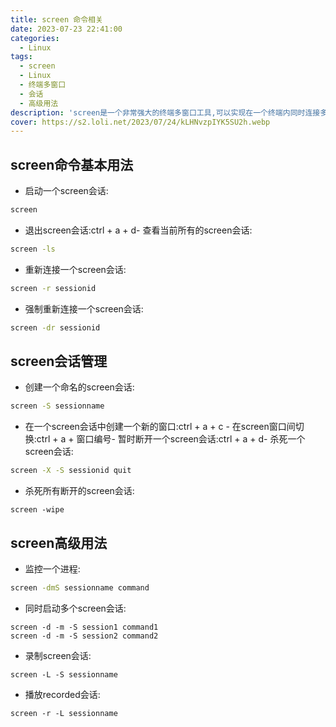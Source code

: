 ```yaml
---
title: screen 命令相关
date: 2023-07-23 22:41:00
categories:
  - Linux
tags:
  - screen
  - Linux
  - 终端多窗口
  - 会话
  - 高级用法
description: 'screen是一个非常强大的终端多窗口工具,可以实现在一个终端内同时连接多个终端会话。'
cover: https://s2.loli.net/2023/07/24/kLHNvzpIYK5SU2h.webp
---
```


## screen命令基本用法

-  启动一个screen会话:

```bash
screen
```

- 退出screen会话:ctrl + a + d- 查看当前所有的screen会话:

```bash
screen -ls
```

- 重新连接一个screen会话:

```bash
screen -r sessionid
```

- 强制重新连接一个screen会话:

```bash
screen -dr sessionid
```

## screen会话管理

- 创建一个命名的screen会话:

```bash
screen -S sessionname
```

- 在一个screen会话中创建一个新的窗口:ctrl + a + c - 在screen窗口间切换:ctrl + a + 窗口编号- 暂时断开一个screen会话:ctrl + a + d- 杀死一个screen会话:

```bash
screen -X -S sessionid quit
```

- 杀死所有断开的screen会话:

```
screen -wipe
```

## screen高级用法

- 监控一个进程:

```bash
screen -dmS sessionname command
```

- 同时启动多个screen会话:

```
screen -d -m -S session1 command1
screen -d -m -S session2 command2
```

- 录制screen会话:

```
screen -L -S sessionname
```

- 播放recorded会话:

```
screen -r -L sessionname
```


